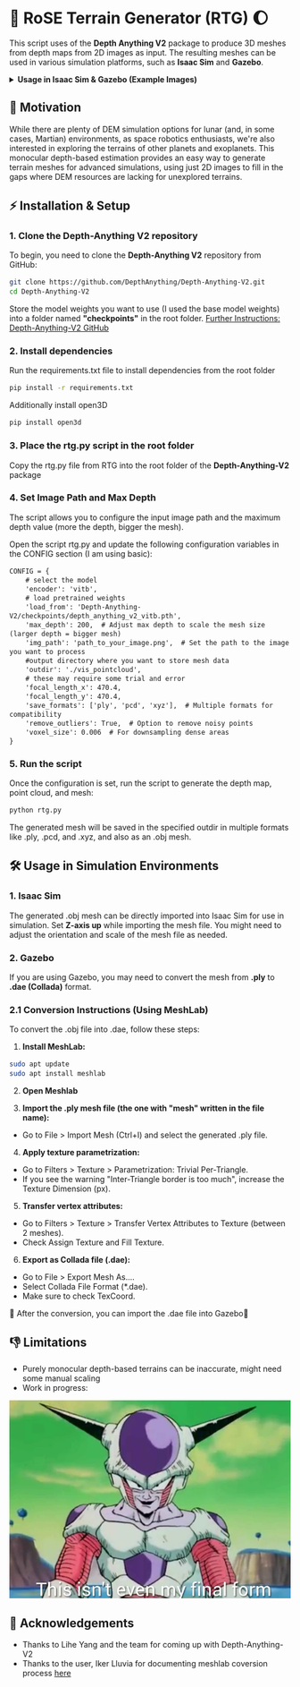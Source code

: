# 🚀  RoSE Terrain Generator (RTG) 🌔 

This script uses of the **Depth Anything V2** package to produce 3D meshes from depth maps from 2D images as input. The resulting meshes can be used in various simulation platforms, such as **Isaac Sim** and **Gazebo**.

<details>
  <summary><b>Usage in Isaac Sim & Gazebo (Example Images)</b></summary>
  <br>

  <p><strong>Isaac Sim with Robot:</strong></p>
  <img src="terrain_in_sim_samples/isaac_w_robot.png" alt="Isaac Sim with Robot" width="400" />
  
  <p><strong>Isaac Sim:</strong></p>
  <img src="terrain_in_sim_samples/isaac.png" alt="Isaac Sim" width="400" />

  <p><strong>Gazebo:</strong></p>
  <img src="terrain_in_sim_samples/gazebo.png" alt="Gazebo" width="400" />
</details>

## :brain: Motivation
While there are plenty of DEM simulation options for lunar (and, in some cases, Martian) environments, as space robotics enthusiasts, we're also interested in exploring the terrains of other planets and exoplanets. This monocular depth-based estimation provides an easy way to generate terrain meshes for advanced simulations, using just 2D images to fill in the gaps where DEM resources are lacking for unexplored terrains.


## ⚡️ Installation & Setup

### 1. Clone the Depth-Anything V2 repository
To begin, you need to clone the **Depth-Anything V2** repository from GitHub:

```bash
git clone https://github.com/DepthAnything/Depth-Anything-V2.git
cd Depth-Anything-V2
```
Store the model weights you want to use (I used the base model weights) into a folder named **"checkpoints"** in the root folder.
[Further Instructions: Depth-Anything-V2 GitHub](https://github.com/DepthAnything/Depth-Anything-V2/tree/main)

### 2. Install dependencies
Run the requirements.txt file to install dependencies from the root folder

```bash
pip install -r requirements.txt

```
Additionally install open3D
```bash
pip install open3d

```
### 3. Place the rtg.py script in the root folder

Copy the rtg.py file from RTG into the root folder of the **Depth-Anything-V2** package

### 4. Set Image Path and Max Depth
The script allows you to configure the input image path and the maximum depth value (more the depth, bigger the mesh).

Open the script rtg.py and update the following configuration variables in the CONFIG section (I am using basic):
```
CONFIG = {
    # select the model
    'encoder': 'vitb',  
    # load pretrained weights
    'load_from': 'Depth-Anything-V2/checkpoints/depth_anything_v2_vitb.pth',
    'max_depth': 200,  # Adjust max depth to scale the mesh size (larger depth = bigger mesh)
    'img_path': 'path_to_your_image.png',  # Set the path to the image you want to process
    #output directory where you want to store mesh data
    'outdir': './vis_pointcloud',
    # these may require some trial and error
    'focal_length_x': 470.4,
    'focal_length_y': 470.4,
    'save_formats': ['ply', 'pcd', 'xyz'],  # Multiple formats for compatibility
    'remove_outliers': True,  # Option to remove noisy points
    'voxel_size': 0.006  # For downsampling dense areas
}

```
### 5. Run the script
Once the configuration is set, run the script to generate the depth map, point cloud, and mesh:

```bash
python rtg.py

```
The generated mesh will be saved in the specified outdir in multiple formats like .ply, .pcd, and .xyz, and also as an .obj mesh.

## 🛠️ Usage in Simulation Environments

### 1. Isaac Sim
The generated .obj mesh can be directly imported into Isaac Sim for use in simulation. Set **Z-axis up** while importing the mesh file. You might need to adjust the orientation and scale of the mesh file as needed.

### 2. Gazebo
If you are using Gazebo, you may need to convert the mesh from **.ply** to **.dae (Collada)** format.

### 2.1 Conversion Instructions (Using MeshLab)
To convert the .obj file into .dae, follow these steps:

1. **Install MeshLab:**
```bash
sudo apt update
sudo apt install meshlab
```
2. **Open Meshlab**

3. **Import the .ply mesh file (the one with "mesh" written in the file name):**

- Go to File > Import Mesh (Ctrl+I) and select the generated .ply file.
4. **Apply texture parametrization:**

- Go to Filters > Texture > Parametrization: Trivial Per-Triangle.
- If you see the warning "Inter-Triangle border is too much", increase the Texture Dimension (px).

5. **Transfer vertex attributes:**

- Go to Filters > Texture > Transfer Vertex Attributes to Texture (between 2 meshes).
- Check Assign Texture and Fill Texture.
6. **Export as Collada file (.dae):**

- Go to File > Export Mesh As....
- Select Collada File Format (*.dae).
- Make sure to check TexCoord.

🎉 After the conversion, you can import the .dae file into Gazebo🎉

## 👎 Limitations
- Purely monocular depth-based terrains can be inaccurate, might need some manual scaling 
- Work in progress:

![alt text](image.png)

## :raised_hands: Acknowledgements

- Thanks to Lihe Yang and the team for coming up with Depth-Anything-V2
- Thanks to the user, Iker Lluvia for documenting meshlab coversion process [here](https://github.com/ethz-asl/voxblox_ground_truth/issues/13)
